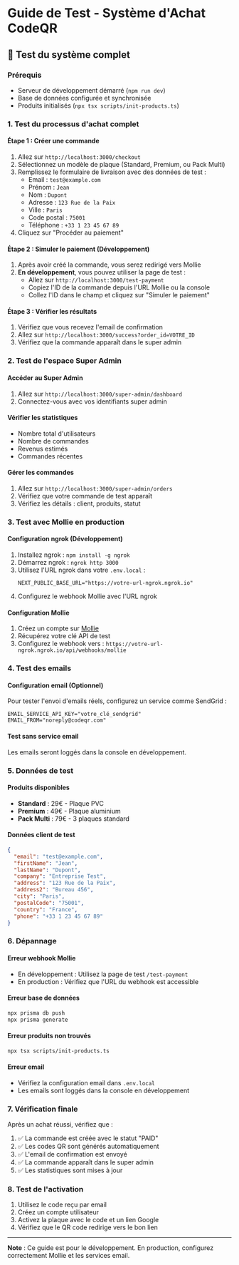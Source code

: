 # Guide de Test - Système d'Achat CodeQR

## 🧪 **Test du système complet**

### **Prérequis**

- Serveur de développement démarré (`npm run dev`)
- Base de données configurée et synchronisée
- Produits initialisés (`npx tsx scripts/init-products.ts`)

### **1. Test du processus d'achat complet**

#### **Étape 1 : Créer une commande**

1. Allez sur `http://localhost:3000/checkout`
2. Sélectionnez un modèle de plaque (Standard, Premium, ou Pack Multi)
3. Remplissez le formulaire de livraison avec des données de test :
   - Email : `test@example.com`
   - Prénom : `Jean`
   - Nom : `Dupont`
   - Adresse : `123 Rue de la Paix`
   - Ville : `Paris`
   - Code postal : `75001`
   - Téléphone : `+33 1 23 45 67 89`
4. Cliquez sur "Procéder au paiement"

#### **Étape 2 : Simuler le paiement (Développement)**

1. Après avoir créé la commande, vous serez redirigé vers Mollie
2. **En développement**, vous pouvez utiliser la page de test :
   - Allez sur `http://localhost:3000/test-payment`
   - Copiez l'ID de la commande depuis l'URL Mollie ou la console
   - Collez l'ID dans le champ et cliquez sur "Simuler le paiement"

#### **Étape 3 : Vérifier les résultats**

1. Vérifiez que vous recevez l'email de confirmation
2. Allez sur `http://localhost:3000/success?order_id=VOTRE_ID`
3. Vérifiez que la commande apparaît dans le super admin

### **2. Test de l'espace Super Admin**

#### **Accéder au Super Admin**

1. Allez sur `http://localhost:3000/super-admin/dashboard`
2. Connectez-vous avec vos identifiants super admin

#### **Vérifier les statistiques**

- Nombre total d'utilisateurs
- Nombre de commandes
- Revenus estimés
- Commandes récentes

#### **Gérer les commandes**

1. Allez sur `http://localhost:3000/super-admin/orders`
2. Vérifiez que votre commande de test apparaît
3. Vérifiez les détails : client, produits, statut

### **3. Test avec Mollie en production**

#### **Configuration ngrok (Développement)**

1. Installez ngrok : `npm install -g ngrok`
2. Démarrez ngrok : `ngrok http 3000`
3. Utilisez l'URL ngrok dans votre `.env.local` :
   ```env
   NEXT_PUBLIC_BASE_URL="https://votre-url-ngrok.ngrok.io"
   ```
4. Configurez le webhook Mollie avec l'URL ngrok

#### **Configuration Mollie**

1. Créez un compte sur [Mollie](https://www.mollie.com)
2. Récupérez votre clé API de test
3. Configurez le webhook vers : `https://votre-url-ngrok.ngrok.io/api/webhooks/mollie`

### **4. Test des emails**

#### **Configuration email (Optionnel)**

Pour tester l'envoi d'emails réels, configurez un service comme SendGrid :

```env
EMAIL_SERVICE_API_KEY="votre_clé_sendgrid"
EMAIL_FROM="noreply@codeqr.com"
```

#### **Test sans service email**

Les emails seront loggés dans la console en développement.

### **5. Données de test**

#### **Produits disponibles**

- **Standard** : 29€ - Plaque PVC
- **Premium** : 49€ - Plaque aluminium
- **Pack Multi** : 79€ - 3 plaques standard

#### **Données client de test**

```json
{
  "email": "test@example.com",
  "firstName": "Jean",
  "lastName": "Dupont",
  "company": "Entreprise Test",
  "address": "123 Rue de la Paix",
  "address2": "Bureau 456",
  "city": "Paris",
  "postalCode": "75001",
  "country": "France",
  "phone": "+33 1 23 45 67 89"
}
```

### **6. Dépannage**

#### **Erreur webhook Mollie**

- En développement : Utilisez la page de test `/test-payment`
- En production : Vérifiez que l'URL du webhook est accessible

#### **Erreur base de données**

```bash
npx prisma db push
npx prisma generate
```

#### **Erreur produits non trouvés**

```bash
npx tsx scripts/init-products.ts
```

#### **Erreur email**

- Vérifiez la configuration email dans `.env.local`
- Les emails sont loggés dans la console en développement

### **7. Vérification finale**

Après un achat réussi, vérifiez que :

1. ✅ La commande est créée avec le statut "PAID"
2. ✅ Les codes QR sont générés automatiquement
3. ✅ L'email de confirmation est envoyé
4. ✅ La commande apparaît dans le super admin
5. ✅ Les statistiques sont mises à jour

### **8. Test de l'activation**

1. Utilisez le code reçu par email
2. Créez un compte utilisateur
3. Activez la plaque avec le code et un lien Google
4. Vérifiez que le QR code redirige vers le bon lien

---

**Note** : Ce guide est pour le développement. En production, configurez correctement Mollie et les services email.
